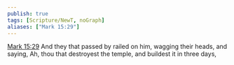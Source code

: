 ```yaml
---
publish: true
tags: [Scripture/NewT, noGraph]
aliases: ["Mark 15:29"]
---
```

[Mark 15:29](https://churchofjesuschrist.org/study/scriptures/nt/mark/15?lang=eng&id=p29#p29) And they that passed by railed on him, wagging their heads, and saying, Ah, thou that destroyest the temple, and buildest it in three days,
